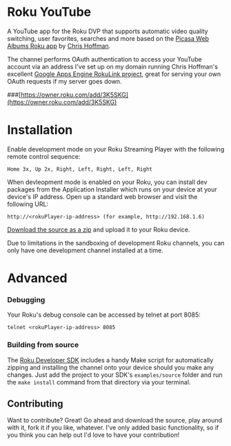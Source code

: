 Roku YouTube
=============


A YouTube app for the Roku DVP that supports automatic video quality switching, 
user favorites, searches and more based on the [Picasa Web Albums Roku app](http://bitbucket.org/chrishoffman/roku-picasa/) 
by [Chris Hoffman](http://bitbucket.org/chrishoffman).

The channel performs OAuth authentication to access your YouTube account via an 
address I've set up on my domain running Chris Hoffman's excellent [Google Apps Engine
RokuLink project](https://bitbucket.org/chrishoffman/appengine-rokulink), great for
serving your own OAuth requests if my server goes down.

###[https://owner.roku.com/add/3K5SKG](https://owner.roku.com/add/3K5SKG)

Installation
============

Enable development mode on your Roku Streaming Player with the following remote 
control sequence:

    Home 3x, Up 2x, Right, Left, Right, Left, Right

When devleopment mode is enabled on your Roku, you can install dev packages
from the Application Installer which runs on your device at your device's IP
address. Open up a standard web browser and visit the following URL:

    http://<rokuPlayer-ip-address> (for example, http://192.168.1.6)

[Download the source as a zip](https://bitbucket.org/jesstech/roku-youtube/get/master.zip) and upload it to your Roku device.

Due to limitations in the sandboxing of development Roku channels, you can only
have one development channel installed at a time.

Advanced
========

### Debugging

Your Roku's debug console can be accessed by telnet at port 8085:

    telnet <rokuPlayer-ip-address> 8085

### Building from source

The [Roku Developer SDK](http://www.roku.com/developer) includes a handy Make script 
for automatically zipping and installing the channel onto your device should you make
any changes.  Just add the project to your SDK's `examples/source` folder and run the
`make install` command from that directory via your terminal.


Contributing
------------

Want to contribute? Great! Go ahead and download the source, play around with it, fork it 
if you like, whatever.  I've only added basic functionality, so if you think you can help
out I'd love to have your contribution!